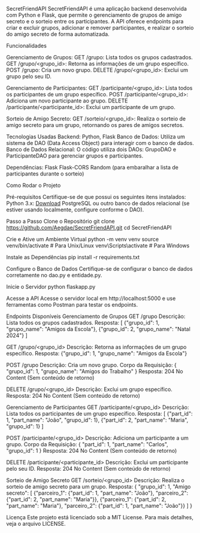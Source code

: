 SecretFriendAPI
SecretFriendAPI é uma aplicação backend desenvolvida com Python e Flask, que permite o gerenciamento de grupos de amigo secreto e o sorteio entre os participantes. A API oferece endpoints para criar e excluir grupos, adicionar e remover participantes, e realizar o sorteio do amigo secreto de forma automatizada.

Funcionalidades

Gerenciamento de Grupos:
  GET /grupo: Lista todos os grupos cadastrados.
  GET /grupo/<grupo_id>: Retorna as informações de um grupo específico.
  POST /grupo: Cria um novo grupo.
  DELETE /grupo/<grupo_id>: Exclui um grupo pelo seu ID.
  
Gerenciamento de Participantes:
  GET /participante/<grupo_id>: Lista todos os participantes de um grupo específico.
  POST /participante/<grupo_id>: Adiciona um novo participante ao grupo.
  DELETE /participante/<participante_id>: Exclui um participante de um grupo.

Sorteio de Amigo Secreto:
  GET /sorteio/<grupo_id>: Realiza o sorteio de amigo secreto para um grupo, retornando os pares de amigos secretos.

Tecnologias Usadas
Backend: Python, Flask
Banco de Dados: Utiliza um sistema de DAO (Data Access Object) para interagir com o banco de dados.
Banco de Dados Relacional: O código utiliza dois DAOs: GrupoDAO e ParticipanteDAO para gerenciar grupos e participantes.

Dependências:
Flask
Flask-CORS
Random (para embaralhar a lista de participantes durante o sorteio)


Como Rodar o Projeto

Pré-requisitos
Certifique-se de que possui os seguintes itens instalados:
Python 3.x: [Download](https://www.python.org/downloads/)
PostgreSQL ou outro banco de dados relacional (se estiver usando localmente, configure conforme o DAO).


Passo a Passo
  Clone o Repositório
    git clone https://github.com/Aegdae/SecretFriendAPI.git
    cd SecretFriendAPI

    
Crie e Ative um Ambiente Virtual
  python -m venv venv
  source venv/bin/activate  # Para Unix/Linux
  venv\Scripts\activate     # Para Windows

Instale as Dependências
  pip install -r requirements.txt

Configure o Banco de Dados
  Certifique-se de configurar o banco de dados corretamente no dao.py e entidade.py.

Inicie o Servidor
  python flaskapp.py

  
Acesse a API
  Acesse o servidor local em http://localhost:5000 e use ferramentas como Postman para testar os endpoints.

Endpoints Disponíveis
Gerenciamento de Grupos
GET /grupo
Descrição: Lista todos os grupos cadastrados.
Resposta:
  [
    {"grupo_id": 1, "grupo_name": "Amigos da Escola"},
    {"grupo_id": 2, "grupo_name": "Natal 2024"}
  ]
  
GET /grupo/<grupo_id>
Descrição: Retorna as informações de um grupo específico.
Resposta:
  {"grupo_id": 1, "grupo_name": "Amigos da Escola"}
  
POST /grupo
Descrição: Cria um novo grupo.
Corpo da Requisição:
  {
    "grupo_id": 1,
    "grupo_name": "Amigos do Trabalho"
  }
  Resposta: 204 No Content (Sem conteúdo de retorno)
  
DELETE /grupo/<grupo_id>
Descrição: Exclui um grupo específico.
Resposta: 204 No Content (Sem conteúdo de retorno)


Gerenciamento de Participantes
GET /participante/<grupo_id>
Descrição: Lista todos os participantes de um grupo específico.
Resposta:
  [
    {"part_id": 1, "part_name": "João", "grupo_id": 1},
    {"part_id": 2, "part_name": "Maria", "grupo_id": 1}
  ]

POST /participante/<grupo_id>
Descrição: Adiciona um participante a um grupo.
Corpo da Requisição:
  {
    "part_id": 1,
    "part_name": "Carlos",
    "grupo_id": 1
  }
  Resposta: 204 No Content (Sem conteúdo de retorno)


DELETE /participante/<participante_id>
Descrição: Exclui um participante pelo seu ID.
Resposta: 204 No Content (Sem conteúdo de retorno)


Sorteio de Amigo Secreto
GET /sorteio/<grupo_id>
Descrição: Realiza o sorteio de amigo secreto para um grupo.
Resposta:
  {
    "grupo_id": 1,
    "Amigo secreto": [
      {"parceiro_1": {"part_id": 1, "part_name": "João"}, "parceiro_2": {"part_id": 2, "part_name": "Maria"}},
      {"parceiro_1": {"part_id": 2, "part_name": "Maria"}, "parceiro_2": {"part_id": 1, "part_name": "João"}}
    ]
  }


Licença
Este projeto está licenciado sob a MIT License. Para mais detalhes, veja o arquivo LICENSE.
